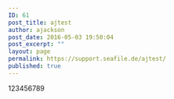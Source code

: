 ```yaml
---
ID: 61
post_title: ajtest
author: ajackson
post_date: 2016-05-03 19:50:04
post_excerpt: ""
layout: page
permalink: https://support.seafile.de/ajtest/
published: true
---
```

123456789
